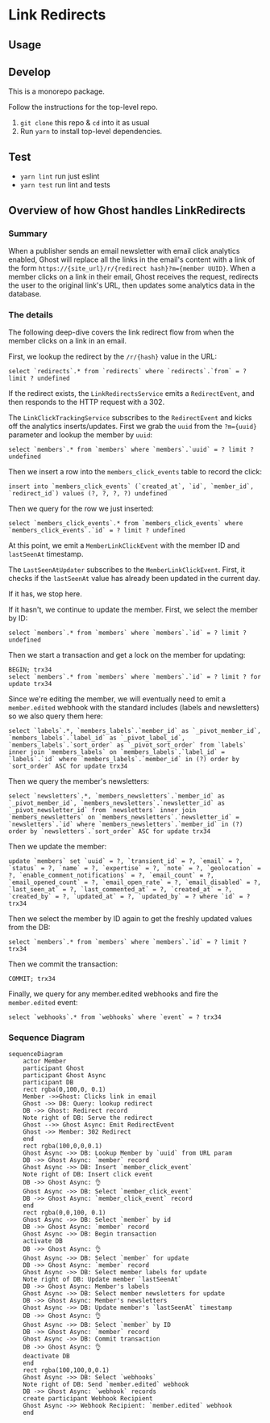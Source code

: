 # Link Redirects


## Usage


## Develop

This is a monorepo package.

Follow the instructions for the top-level repo.
1. `git clone` this repo & `cd` into it as usual
2. Run `yarn` to install top-level dependencies.



## Test

- `yarn lint` run just eslint
- `yarn test` run lint and tests

## Overview of how Ghost handles LinkRedirects
### Summary
When a publisher sends an email newsletter with email click analytics enabled, Ghost will replace all the links in the email's content with a link of the form `https://{site_url}/r/{redirect hash}?m={member UUID}`. When a member clicks on a link in their email, Ghost receives the request, redirects the user to the original link's URL, then updates some analytics data in the database.

### The details
The following deep-dive covers the link redirect flow from when the member clicks on a link in an email.

First, we lookup the redirect by the `/r/{hash}` value in the URL:
```
select `redirects`.* from `redirects` where `redirects`.`from` = ? limit ? undefined
```

If the redirect exists, the `LinkRedirectsService` emits a `RedirectEvent`, and then responds to the HTTP request with a 302. 

The `LinkClickTrackingService` subscribes to the `RedirectEvent` and kicks off the analytics inserts/updates. First we grab the `uuid` from the `?m={uuid}` parameter and lookup the member by `uuid`:
```
select `members`.* from `members` where `members`.`uuid` = ? limit ? undefined
```

Then we insert a row into the `members_click_events` table to record the click:
```
insert into `members_click_events` (`created_at`, `id`, `member_id`, `redirect_id`) values (?, ?, ?, ?) undefined
```

Then we query for the row we just inserted:
```
select `members_click_events`.* from `members_click_events` where `members_click_events`.`id` = ? limit ? undefined
```

At this point, we emit a `MemberLinkClickEvent` with the member ID and `lastSeenAt` timestamp. 

The `LastSeenAtUpdater` subscribes to the `MemberLinkClickEvent`. First, it checks if the `lastSeenAt` value has already been updated in the current day. 

If it has, we stop here. 

If it hasn't, we continue to update the member. First, we select the member by ID:
```
select `members`.* from `members` where `members`.`id` = ? limit ? undefined
```

Then we start a transaction and get a lock on the member for updating:
```
BEGIN; trx34
select `members`.* from `members` where `members`.`id` = ? limit ? for update trx34
```

Since we're editing the member, we will eventually need to emit a `member.edited` webhook with the standard includes (labels and newsletters) so we also query them here:
```
select `labels`.*, `members_labels`.`member_id` as `_pivot_member_id`, `members_labels`.`label_id` as `_pivot_label_id`, `members_labels`.`sort_order` as `_pivot_sort_order` from `labels` inner join `members_labels` on `members_labels`.`label_id` = `labels`.`id` where `members_labels`.`member_id` in (?) order by `sort_order` ASC for update trx34
```

Then we query the member's newsletters:
```
select `newsletters`.*, `members_newsletters`.`member_id` as `_pivot_member_id`, `members_newsletters`.`newsletter_id` as `_pivot_newsletter_id` from `newsletters` inner join `members_newsletters` on `members_newsletters`.`newsletter_id` = `newsletters`.`id` where `members_newsletters`.`member_id` in (?) order by `newsletters`.`sort_order` ASC for update trx34
```

Then we update the member:
```
update `members` set `uuid` = ?, `transient_id` = ?, `email` = ?, `status` = ?, `name` = ?, `expertise` = ?, `note` = ?, `geolocation` = ?, `enable_comment_notifications` = ?, `email_count` = ?, `email_opened_count` = ?, `email_open_rate` = ?, `email_disabled` = ?, `last_seen_at` = ?, `last_commented_at` = ?, `created_at` = ?, `created_by` = ?, `updated_at` = ?, `updated_by` = ? where `id` = ? trx34
```

Then we select the member by ID again to get the freshly updated values from the DB:
```
select `members`.* from `members` where `members`.`id` = ? limit ? trx34
```

Then we commit the transaction:
```
COMMIT; trx34
```

Finally, we query for any member.edited webhooks and fire the `member.edited` event:
```
select `webhooks`.* from `webhooks` where `event` = ? trx34
```


### Sequence Diagram
```mermaid
sequenceDiagram
    actor Member
    participant Ghost
    participant Ghost Async
    participant DB
    rect rgba(0,100,0, 0.1)
    Member ->>Ghost: Clicks link in email
    Ghost ->> DB: Query: lookup redirect
    DB ->> Ghost: Redirect record
    Note right of DB: Serve the redirect
    Ghost -->> Ghost Async: Emit RedirectEvent
    Ghost ->> Member: 302 Redirect
    end
    rect rgba(100,0,0,0.1)
    Ghost Async ->> DB: Lookup Member by `uuid` from URL param
    DB ->> Ghost Async: `member` record
    Ghost Async ->> DB: Insert `member_click_event`
    Note right of DB: Insert click event
    DB ->> Ghost Async: 👌
    Ghost Async ->> DB: Select `member_click_event`
    DB ->> Ghost Async: `member_click_event` record
    end
    rect rgba(0,0,100, 0.1)
    Ghost Async ->> DB: Select `member` by id
    DB ->> Ghost Async: `member` record
    Ghost Async ->> DB: Begin transaction 
    activate DB
    DB ->> Ghost Async: 👌
    Ghost Async ->> DB: Select `member` for update
    DB ->> Ghost Async: `member` record
    Ghost Async ->> DB: Select member labels for update
    Note right of DB: Update member `lastSeenAt`
    DB ->> Ghost Async: Member's labels
    Ghost Async ->> DB: Select member newsletters for update
    DB ->> Ghost Async: Member's newsletters
    Ghost Async ->> DB: Update member's `lastSeenAt` timestamp
    DB ->> Ghost Async: 👌
    Ghost Async ->> DB: Select `member` by ID
    DB ->> Ghost Async: `member` record
    Ghost Async ->> DB: Commit transaction
    DB ->> Ghost Async: 👌
    deactivate DB
    end
    rect rgba(100,100,0,0.1)
    Ghost Async ->> DB: Select `webhooks`
    Note right of DB: Send `member.edited` webhook 
    DB ->> Ghost Async: `webhook` records
    create participant Webhook Recipient
    Ghost Async ->> Webhook Recipient: `member.edited` webhook
    end
```